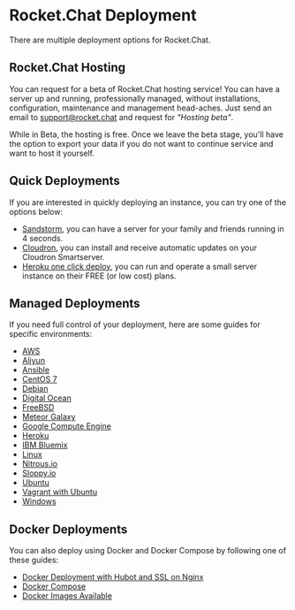 # Rocket.Chat Deployment

There are multiple deployment options for Rocket.Chat.

## Rocket.Chat Hosting

You can request for a beta of Rocket.Chat hosting service! You can have a server up and running, professionally managed, without installations, configuration, maintenance and management head-aches. Just send an email to support@rocket.chat and request for _"Hosting beta"_.

While in Beta, the hosting is free. Once we leave the beta stage, you'll have the option to export your data if you do not want to continue service and want to host it yourself.

## Quick Deployments

If you are interested in quickly deploying an instance, you can try one of the options below:

* [Sandstorm](https://apps.sandstorm.io/app/vfnwptfn02ty21w715snyyczw0nqxkv3jvawcah10c6z7hj1hnu0), you can have a server for your family and friends running in 4 seconds.
* [Cloudron](https://cloudron.io/appstore.html#chat.rocket.cloudronapp), you can install and receive automatic updates on your Cloudron Smartserver.
* [Heroku one click deploy](https://heroku.com/deploy?template=https://github.com/RocketChat/Rocket.Chat/tree/master), you can run and operate a small server instance on their FREE (or low cost) plans.

## Managed Deployments

If you need full control of your deployment, here are some guides for specific environments:

- [AWS](installing-and-updating-2-deployment-options-aws)
- [Aliyun](installing-and-updating-2-deployment-options-aliyun)
- [Ansible](installing-and-updating-2-deployment-options-ansible)
- [CentOS 7](installing-and-updating-2-deployment-options-centos-7)
- [Debian](installing-and-updating-2-deployment-options-debian)
- [Digital Ocean](installing-and-updating-2-deployment-options-digital-ocean)
- [FreeBSD](installing-and-updating-2-deployment-options-freebsd)
- [Meteor Galaxy](installing-and-updating-2-deployment-options-galaxy)
- [Google Compute Engine](installing-and-updating-2-deployment-options-google-compute-engine)
- [Heroku](installing-and-updating-2-deployment-options-heroku)
- [IBM Bluemix](installing-and-updating-2-deployment-options-ibm-bluemix)
- [Linux](installing-and-updating-2-deployment-options-linux)
- [Nitrous.io](installing-and-updating-2-deployment-options-nitrous-io)
- [Sloppy.io](installing-and-updating-2-deployment-options-sloppy-io)
- [Ubuntu](installing-and-updating-2-deployment-options-ubuntu)
- [Vagrant with Ubuntu](installing-and-updating-2-deployment-options-vagrant-with-ubuntu)
- [Windows](installing-and-updating-2-deployment-options-windows)

## Docker Deployments

You can also deploy using Docker and Docker Compose by following one of these guides:

- [Docker Deployment with Hubot and SSL on Nginx](installing-and-updating-3-using-docker-docker-nginx-ssl-hubot)
- [Docker Compose](installing-and-updating-3-using-docker-docker-compose)
- [Docker Images Available](installing-and-updating-3-using-docker-docker-images-available)
